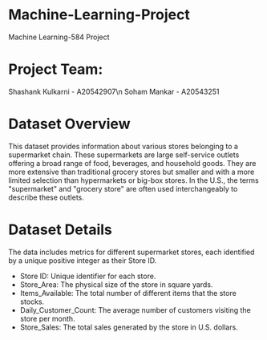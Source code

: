 # Machine-Learning-Project
Machine Learning-584  Project

# Project Team:

Shashank Kulkarni - A20542907\n
Soham Mankar - A20543251

# Dataset Overview
This dataset provides information about various stores belonging to a supermarket chain. These supermarkets are large self-service outlets offering a broad range of food, beverages, and household goods. They are more extensive than traditional grocery stores but smaller and with a more limited selection than hypermarkets or big-box stores. In the U.S., the terms "supermarket" and "grocery store" are often used interchangeably to describe these outlets.

# Dataset Details
The data includes metrics for different supermarket stores, each identified by a unique positive integer as their Store ID.

- Store ID: Unique identifier for each store.
- Store_Area: The physical size of the store in square yards.
- Items_Available: The total number of different items that the store stocks.
- Daily_Customer_Count: The average number of customers visiting the store per month.
- Store_Sales: The total sales generated by the store in U.S. dollars.

